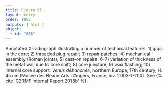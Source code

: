 ```yaml
---
title: Figure 65
layout: entry
order: 1065
outputs: [ html ]
object:
  - id: "065"
---
```


Annotated X-radiograph illustrating a number of technical features: 1) gaps in the core; 2) threaded plug repair; 3) repair patches; 4) mechanical assembly (Roman joints); 5) cast-on repairs; 6–7) variation of thickness of the metal wall due to core shift; 8) core juncture; 9) wax flashing; 10) internal core support. *Venus déhanchée*, northern Europe, 17th century, H. 45 cm (Musée des Beaux-Arts d’Angers, France, inv. 2003-1-200). See {% cite 'C2RMF Internal Report 2018b' %}.
